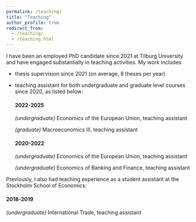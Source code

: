 ```yaml
---
permalink: /teaching/
title: "Teaching"
author_profile: true
redirect_from: 
  - /teaching/
  - /teaching.html
---
```


I have been an employed PhD candidate since 2021 at Tilburg University and have engaged substantially in teaching activities. My work includes 
* thesis supervision since 2021 (on average, 8 theses per year)
* teaching assistant for both undergraduate and graduate level courses since 2020, as listed below:

  #### 2022-2025
  _(undergraduate)_ Economics of the European Union, teaching assistant
  
  _(graduate)_ Macroeconomics III, teaching assistant
  
  #### 2020-2022
  _(undergraduate)_ Economics of the European Union, teaching assistant
  
  _(undergraduate)_ Economics of Banking and Finance, teaching assistant


Previously, I also had teaching experience as a student assistant at the Stockholm School of Economics:

  #### 2018-2019
  _(undergraduate)_ International Trade, teaching assistant
